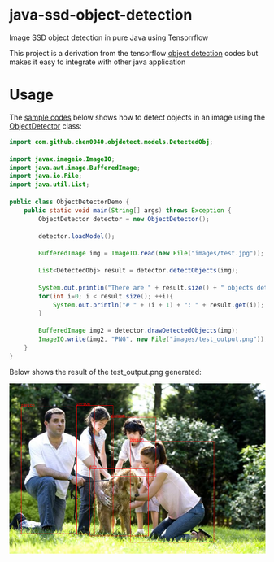 # java-ssd-object-detection

Image SSD object detection in pure Java using Tensorrflow

This project is a derivation from the tensorflow [object detection](https://github.com/tensorflow/models/tree/master/samples/languages/java/object_detection)
codes but makes it easy to integrate with other java application

# Usage

The [sample codes](src/main/java/com/github/chen0040/objdetect/ObjectDetectorDemo.java) below shows how to detect 
objects in an image using the [ObjectDetector](src/main/java/com/github/chen0040/objdetect/ObjectDetector.java) 
class:

```java
import com.github.chen0040.objdetect.models.DetectedObj;

import javax.imageio.ImageIO;
import java.awt.image.BufferedImage;
import java.io.File;
import java.util.List;

public class ObjectDetectorDemo {
    public static void main(String[] args) throws Exception {
        ObjectDetector detector = new ObjectDetector();

        detector.loadModel();

        BufferedImage img = ImageIO.read(new File("images/test.jpg"));

        List<DetectedObj> result = detector.detectObjects(img);

        System.out.println("There are " + result.size() + " objects detected");
        for(int i=0; i < result.size(); ++i){
            System.out.println("# " + (i + 1) + ": " + result.get(i));
        }
        
        BufferedImage img2 = detector.drawDetectedObjects(img);
        ImageIO.write(img2, "PNG", new File("images/test_output.png"));
    }
}
``` 

Below shows the result of the test_output.png generated:

![test_output.png](images/test_output.png)
